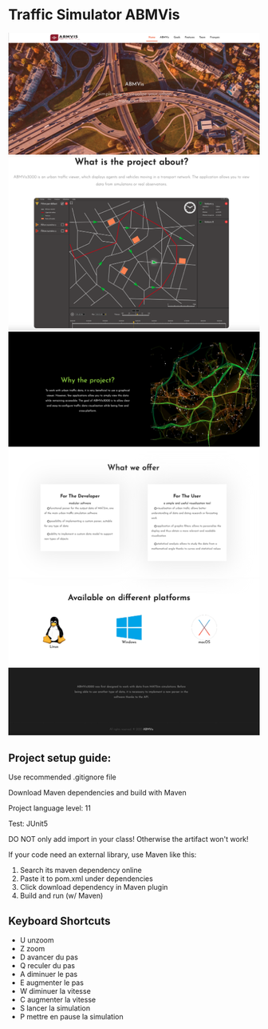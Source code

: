 # Traffic Simulator ABMVis

![Page 1](https://github.com/SeanZheng21/Traffic-Sim-ABMVis/blob/master/images/1.png)
![Page 2](https://github.com/SeanZheng21/Traffic-Sim-ABMVis/blob/master/images/2.png)
![Page 3](https://github.com/SeanZheng21/Traffic-Sim-ABMVis/blob/master/images/3.png)
![Page 4](https://github.com/SeanZheng21/Traffic-Sim-ABMVis/blob/master/images/4.png)
![Page 5](https://github.com/SeanZheng21/Traffic-Sim-ABMVis/blob/master/images/5.png)
![Page 6](https://github.com/SeanZheng21/Traffic-Sim-ABMVis/blob/master/images/6.png)

## Project setup guide:
Use recommended .gitignore file

Download Maven dependencies and build with Maven

Project language level: 11

Test: JUnit5

DO NOT only add import in your class! Otherwise the artifact won't work!

If your code need an external library, use Maven like this: 
1. Search its maven dependency online
2. Paste it to pom.xml under dependencies
3. Click download dependency in Maven plugin
4. Build and run (w/ Maven)

## Keyboard Shortcuts
* U unzoom
* Z zoom
* D avancer du pas
* Q reculer du pas
* A diminuer le pas
* E augmenter le pas
* W diminuer la vitesse
* C augmenter la vitesse
* S lancer la simulation
* P mettre en pause la simulation




